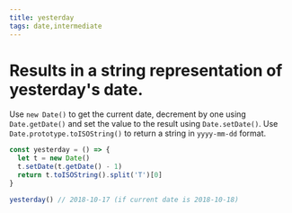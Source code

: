 ```yaml
---
title: yesterday
tags: date,intermediate
---
```


# Results in a string representation of yesterday's date.

Use `new Date()` to get the current date, decrement by one using `Date.getDate()` and set the value to the result using `Date.setDate()`.
Use `Date.prototype.toISOString()` to return a string in `yyyy-mm-dd` format.

```js
const yesterday = () => {
  let t = new Date()
  t.setDate(t.getDate() - 1)
  return t.toISOString().split('T')[0]
}
```

```js
yesterday() // 2018-10-17 (if current date is 2018-10-18)
```
